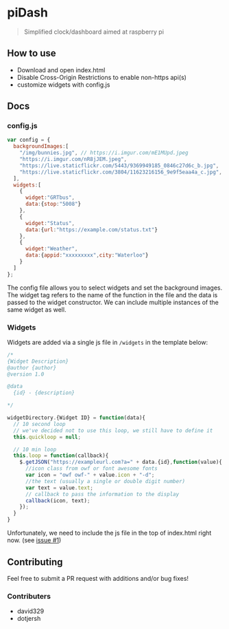 # piDash
> Simplified clock/dashboard aimed at raspberry pi

## How to use
- Download and open index.html
- Disable Cross-Origin Restrictions to enable non-https api(s)
- customize widgets with config.js

## Docs
### config.js
```javascript
var config = {
  backgroundImages:[
    "/img/bunnies.jpg", // https://i.imgur.com/mE1MUpd.jpeg
    "https://i.imgur.com/nR8jJEM.jpeg",
    "https://live.staticflickr.com/5443/9369949185_0846c27d6c_b.jpg",
    "https://live.staticflickr.com/3804/11623216156_9e9f5eaa4a_c.jpg",
  ],
  widgets:[
    {
      widget:"GRTbus",
      data:{stop:"5008"}
    },
    {
      widget:"Status",
      data:{url:"https://example.com/status.txt"}
    },
    {
      widget:"Weather",
      data:{appid:"xxxxxxxxx",city:"Waterloo"}
    }
  ]
};
```
The config file allows you to select widgets and set the background images. The widget tag refers to the name of the function in the file and the data is passed to the widget constructor. We can include multiple instances of the same widget as well.

### Widgets
Widgets are added via a single js file in `/widgets` in the template below:
```javascript
/*
{Widget Description}
@author {author}
@version 1.0

@data
  {id} - {description}

*/

widgetDirectory.{Widget ID} = function(data){
  // 10 second loop
  // we've decided not to use this loop, we still have to define it
  this.quickloop = null;

  // 10 min loop
  this.loop = function(callback){
    $.getJSON("https://exampleurl.com?a=" + data.{id},function(value){
      //icon class from owf or font awesome fonts
      var icon = "owf owf-" + value.icon + "-d";
      //the text (usually a single or double digit number)
      var text = value.text;
      // callback to pass the information to the display
      callback(icon, text);
    });
  }
}
```
Unfortunately, we need to include the js file in the top of index.html right now. (see [issue #1](https://github.com/dotjersh/pidash/issues/1#issue-399087514))

## Contributing
Feel free to submit a PR request with additions and/or bug fixes!

### Contributers
- david329
- dotjersh
